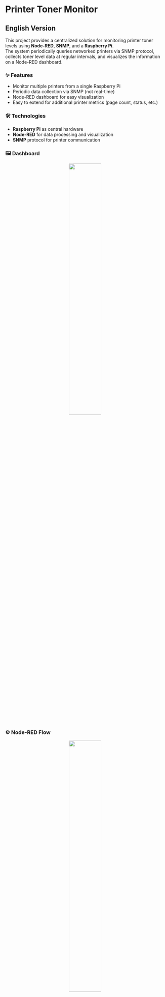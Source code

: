 # Printer Toner Monitor

## English Version

This project provides a centralized solution for monitoring printer toner levels using **Node-RED**, **SNMP**, and a **Raspberry Pi**.  
The system periodically queries networked printers via SNMP protocol, collects toner level data at regular intervals, and visualizes the information on a Node-RED dashboard.

### ✨ Features
- Monitor multiple printers from a single Raspberry Pi
- Periodic data collection via SNMP (not real-time)
- Node-RED dashboard for easy visualization
- Easy to extend for additional printer metrics (page count, status, etc.)

### 🛠️ Technologies
- **Raspberry Pi** as central hardware
- **Node-RED** for data processing and visualization
- **SNMP** protocol for printer communication

### 🖼️ Dashboard

<p align="center">
  <img src="screenshots/printer_dashboard.jpg" width="45%">
</p>

### ⚙️ Node-RED Flow
<p align="center">
  <img src="screenshots/nodered_flow_screen.jpg" width="45%">
</p>

## 🇭🇺 Magyar verzió

Ez a projekt központi megoldást kínál a nyomtatók toner szintjének monitorozására **Node-RED**, **SNMP** és **Raspberry Pi** segítségével.  
A rendszer időközönként lekérdezi a hálózatban lévő nyomtatókat SNMP protokollon keresztül, összegyűjti a toner szinteket, és a Node-RED dashboardon jeleníti meg az adatokat.

### ✨ Főbb jellemzők
- Több nyomtató monitorozása egy Raspberry Pi-ről
- Időközönkénti adatgyűjtés SNMP-n keresztül (nem valós idejű)
- Node-RED dashboard az adatok vizualizálására
- Könnyen bővíthető további nyomtató-mutatókra (pl. lapolvasás, státusz)

### 🛠️ Használt technológiák
- **Raspberry Pi** központi hardverként
- **Node-RED** az adatok feldolgozásához és vizualizálásához
- **SNMP** protokoll a nyomtatók lekérdezéséhez
